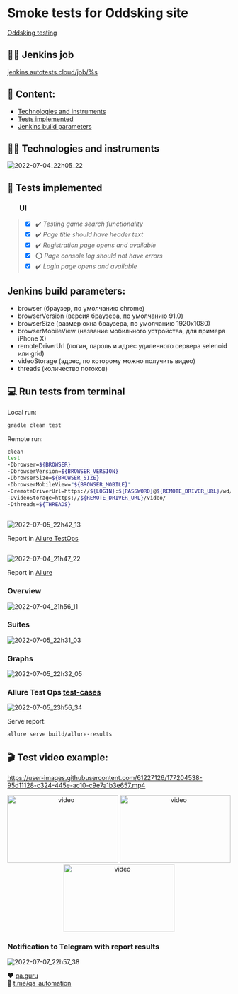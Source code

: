 # Smoke tests for Oddsking site
<a target="_blank" href="https://oddsking.com/">Oddsking testing</a>


## :mechanic: Jenkins job
<a target="_blank" href="https://jenkins.autotests.cloud/job/Oddsking%20Smoke%20Tests/">jenkins.autotests.cloud/job/%s</a>


## :blue_book: Content:

- [ Technologies and instruments](Technologies-and-instruments)
- [Tests implemented](Tests-implemented)
- [Jenkins build parameters](Jenkins-build-parameters)

                                                               
## :technologist: Technologies and instruments
![2022-07-04_22h05_22](https://user-images.githubusercontent.com/61227126/177201975-cc177a1e-8876-46c8-9113-a67d08583a55.png)

## :bookmark_tabs: Tests implemented

### &nbsp;&nbsp;&nbsp;&nbsp;&nbsp;&nbsp; UI

> - [x] :heavy_check_mark: *Testing game search functionality*
> - [x] :heavy_check_mark: *Page title should have header text*
> - [x] :heavy_check_mark: *Registration page opens and available*
> - [x] :o: *Page console log should not have errors*
> - [x] :heavy_check_mark: *Login page opens and available*

## Jenkins build parameters:

- browser (браузер, по умолчанию chrome)
- browserVersion (версия браузера, по умолчанию 91.0)
- browserSize (размер окна браузера, по умолчанию 1920x1080)
- browserMobileView (название мобильного устройства, для примера iPhone X)
- remoteDriverUrl (логин, пароль и адрес удаленного сервера selenoid или grid)
- videoStorage (адрес, по которому можно получить видео)
- threads (количество потоков)


## :computer: Run tests from terminal

Local run:
```bash
gradle clean test
```

Remote run:
```bash
clean
test
-Dbrowser=${BROWSER}
-DbrowserVersion=${BROWSER_VERSION}
-DbrowserSize=${BROWSER_SIZE}
-DbrowserMobileView="${BROWSER_MOBILE}"
-DremoteDriverUrl=https://${LOGIN}:${PASSWORD}@${REMOTE_DRIVER_URL}/wd/hub/
-DvideoStorage=https://${REMOTE_DRIVER_URL}/video/
-Dthreads=${THREADS}
```

##
![2022-07-05_22h42_13](https://user-images.githubusercontent.com/61227126/177394268-bb8a67bb-2b2d-47d4-98ee-6af08382b916.png)
<p></a> Report in <a target="_blank" href="https://allure.autotests.cloud/project/1431/dashboards">Allure TestOps</a><p>
 
##
![2022-07-04_21h47_22](https://user-images.githubusercontent.com/61227126/177201173-0ab4817f-3071-4ee5-8c35-87d7bc68c080.png)
<p></a> Report in <a target="_blank" href="https://jenkins.autotests.cloud/job/Oddsking%20Smoke%20Tests/8/allure/">Allure</a><p>

### Overview
![2022-07-04_21h56_11](https://user-images.githubusercontent.com/61227126/177201140-a119ff0a-a4eb-4efd-801f-e29c8048eaac.png)

### Suites
![2022-07-05_22h31_03](https://user-images.githubusercontent.com/61227126/177392676-2293aafa-fdc2-4feb-837c-c4ba40591ddc.png)

### Graphs
![2022-07-05_22h32_05](https://user-images.githubusercontent.com/61227126/177392923-d6df4df8-e58a-46c4-8d1b-7391bfc9b46c.png)
  
### Allure Test Ops [test-cases](https://allure.autotests.cloud/project/1431/test-cases/10912?treeId=0)
![2022-07-05_23h56_34](https://user-images.githubusercontent.com/61227126/177406019-3308e5cd-66f0-4e9c-9c87-62813cfc5edd.png)

Serve report:
```bash
allure serve build/allure-results
```

## :clapper: Test video example:
https://user-images.githubusercontent.com/61227126/177204538-95d11128-c324-445e-ac10-c9e7a1b3e657.mp4
  
<p align="center">
<img title="Selenoid Video" src="https://user-images.githubusercontent.com/61227126/177204538-95d11128-c324-445e-ac10-c9e7a1b3e657.mp4" width="250" height="153"  alt="video"> <img title="Selenoid Video" src="https://user-images.githubusercontent.com/61227126/177204538-95d11128-c324-445e-ac10-c9e7a1b3e657.mp4" width="250" height="153"  alt="video"> <img title="Selenoid Video" src="https://user-images.githubusercontent.com/61227126/177204538-95d11128-c324-445e-ac10-c9e7a1b3e657.mp4" width="250" height="153"  alt="video">
</p>


### Notification to Telegram with report results
![2022-07-07_22h57_38](https://user-images.githubusercontent.com/61227126/177851117-4c09deb4-6cef-48f6-bc07-934f27adb39c.png)

  
:heart: <a target="_blank" href="https://qa.guru">qa.guru</a><br/>
:blue_heart: <a target="_blank" href="https://t.me/qa_automation">t.me/qa_automation</a>
